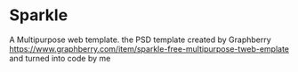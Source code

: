 # Sparkle
A Multipurpose web template.
the PSD template created by Graphberry https://www.graphberry.com/item/sparkle-free-multipurpose-tweb-emplate and turned into code by me
